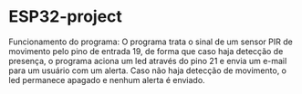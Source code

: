 # ESP32-project

Funcionamento do programa:
O programa trata o sinal de um sensor PIR de movimento pelo pino de entrada 19, de forma que caso haja detecção de presença, o programa aciona um led
através do pino 21 e envia um e-mail para um usuário com um alerta. Caso não haja detecção de movimento, o led permanece apagado e nenhum alerta é enviado.
